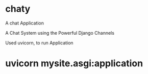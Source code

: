 # chaty
 A chat Application

 A Chat System using the Powerful Django Channels

Used uvicorn, 
to run Application

# uvicorn mysite.asgi:application

